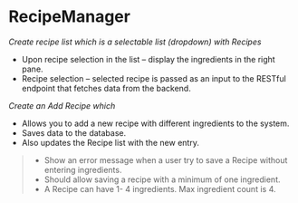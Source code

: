 # RecipeManager

*Create recipe list which is a selectable list (dropdown) with Recipes*
- Upon recipe selection in the list – display the ingredients in the right pane.
- Recipe selection – selected recipe is passed as an input to the RESTful endpoint that fetches data from the backend.

*Create an Add Recipe which*
- Allows you to add a new recipe with different ingredients to the system.
- Saves data to the database.
- Also updates the Recipe list with the new entry.

> - Show an error message when a user try to save a Recipe without entering ingredients.
> -  Should allow saving a recipe with a minimum of one ingredient.
> -  A Recipe can have 1- 4 ingredients. Max ingredient count is 4.
